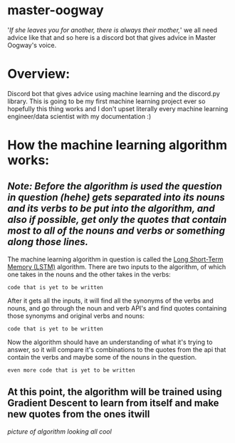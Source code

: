 # master-oogway
'*If she leaves you for another, there is always their mother,*' we all need advice like that and so here is a discord bot that gives advice in Master Oogway's voice.

# Overview:
Discord bot that gives advice using machine learning and the discord.py library. This is going to be my first machine learning project ever so hopefully this thing works and I don't upset literally every machine learning engineer/data scientist with my documentation :)

# How the machine learning algorithm works:
## *Note: Before the algorithm is used the question in question (hehe) gets separated into its nouns and its verbs to be put into the algorithm, and also if possible, get only the quotes that contain most to all of the nouns and verbs or something along those lines.*
The machine learning algorithm in question is called the [Long Short-Term Memory (LSTM)](https://www.youtube.com/watch?v=YCzL96nL7j0) algorithm.
There are two inputs to the algorithm, of which one takes in the nouns and the other takes in the verbs:
```
code that is yet to be written
```
After it gets all the inputs, it will find all the synonyms of the verbs and nouns, and go through the noun and verb API's and find quotes containing those synonyms and original verbs and nouns:
```
code that is yet to be written
```
Now the algorithm should have an understanding of what it's trying to answer, so it will compare it's combinations to the quotes from the api that contain the verbs and maybe some of the nouns in the question.
```
even more code that is yet to be written
```
At this point, the algorithm will be trained using Gradient Descent to learn from itself and make new quotes from the ones itwill
---------------------------------------------
*picture of algorithm looking all cool*
